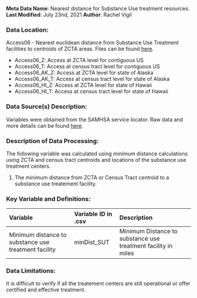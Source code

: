 **Meta Data Name**: Nearest distance for Substance Use treatment resources.  
**Last Modified**: July 23nd, 2021
**Author**: Rachel Vigil 

### Data Location: 
Access06 - Nearest euclidean distance from Substance Use Treatment facilities to centroids of ZCTA areas. Files can be found [here](https://github.com/GeoDaCenter/opioid-policy-scan/tree/master/data_final).
* Access06_Z: Access at ZCTA level for contiguous US
* Access06_T: Access at census tract level for contiguous US
* Access06_AK_Z: Access at ZCTA level for state of Alaska
* Access06_AK_T: Access at census tract level for state of Alaska
* Access06_HI_Z: Access at ZCTA level for state of Hawaii
* Access06_HI_T: Access at census tract level for state of Hawaii

### Data Source(s) Description:  
Variables were obtained from the SAMHSA service locator. Raw data and more details can be found [here](https://findtreatment.samhsa.gov/locator).


### Description of Data Processing: 
The following variable was calculated using minimum distance calculations using ZCTA and census tract centroids and locations of the substance use treatment centers.
 1. The minimum distance from ZCTA or Census Tract centroid to a substance use treatement facility.

### Key Variable and Definitions:
| Variable | Variable ID in .csv | Description |
|:---------|:--------------------|:------------|
| Minimum distance to substance use treatment facility |minDist_SUT|Minimum Distance to substance use treatment facility in miles|

### Data Limitations:
It is difficult to verify if all the treatement centers are still operational or offer certified and effective treatment. 

